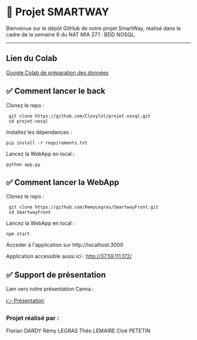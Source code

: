 # 📌 Projet SMARTWAY

Bienvenue sur le dépôt GitHub de notre projet SmartWay, réalisé dans le cadre de la semaine 6 du NAT MIA 27.1 : BDD NOSQL.

---

## Lien du Colab 

[Google Colab de préparation des données
](https://colab.research.google.com/drive/18NcIzCh8w63NZDukNvgcQaIzJXOW-WEI?usp=sharing)


## ✅ Comment lancer le back 
Clonez le repo :
  

     git clone https://github.com/Cloxylol/projet-nosql.git
     cd projet-nosql

Installez les dépendances :


    pip install -r requirements.txt


Lancez la WebApp en local : 

    python app.py


## ✅ Comment lancer la WebApp

Clonez le repo :

     git clone https://github.com/RemyLegras/SmartwayFront.git
     cd SmartwayFront


Lancez la WebApp en local : 

    npm start 
    
Acceder à l'application sur http://localhost:3000 

Application accessible aussi ici : http://37.59.111.172/

## ✅ Support de présentation

Lien vers notre présentation Canva :

[👉 Présentation
](https://www.canva.com/design/DAGsq7pLHOA/ojB-tHvQe7nzvhUMSrpfCg/view?utm_content=DAGsq7pLHOA&utm_campaign=designshare&utm_medium=link2&utm_source=uniquelinks&utlId=h43d958840b)


### Projet réalisé par :

Florian DARDY 
Rémy LEGRAS 
Théo LEMAIRE 
Cloé PETETIN 
